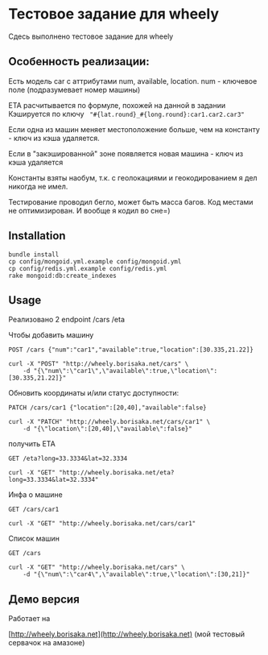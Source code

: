 # Тестовое задание для wheely
Сдесь выполнено тестовое задание для wheely


## Особенность реализации:
Есть модель car с аттрибутами num, available, location. num - ключевое поле (подразумевает номер машины)

ETA расчитывается по формуле, похожей на данной в задании
Кэшируется по ключу ``` "#{lat.round}_#{long.round}:car1.car2.car3"```

Если одна из машин меняет местоположение больше, чем на константу - ключ из кэша удаляется.

Если в "закэшированной" зоне появляется новая машина - ключ из кэша удаляется

Константы взяты наобум, т.к. с геолокациями и геокодированием я дел никогда не имел.

Тестирование проводил бегло, может быть масса багов. Код местами не оптимизирован. И вообще я кодил во сне=)

## Installation


```shell
bundle install
cp config/mongoid.yml.example config/mongoid.yml
cp config/redis.yml.example config/redis.yml
rake mongoid:db:create_indexes
```

## Usage
Реализовано 2 endpoint
/cars
/eta

Чтобы добавить машину
```
POST /cars {"num":"car1","available":true,"location":[30.335,21.22]}
```

```shell
curl -X "POST" "http://wheely.borisaka.net/cars" \
	-d "{\"num\":\"car1\",\"available\":true,\"location\":[30.335,21.22]}"
```

Обновить координаты и/или статус доступности:
```
PATCH /cars/car1 {"location":[20,40],"available":false}
```

```shell
curl -X "PATCH" "http://wheely.borisaka.net/cars/car1" \
	-d "{\"location\":[20,40],\"available\":false}"
```

получить ETA
```
GET /eta?long=33.3334&lat=32.3334
```

```shell
curl -X "GET" "http://wheely.borisaka.net/eta?long=33.3334&lat=32.3334"
```

Инфа о машине
```
GET /cars/car1
```

```shell
curl -X "GET" "http://wheely.borisaka.net/cars/car1"
```

Список машин
```
GET /cars
```

```shell
curl -X "GET" "http://wheely.borisaka.net/cars" \
	-d "{\"num\":\"car4\",\"available\":true,\"location\":[30,21]}"
```
## Демо версия

Работает на

[http://wheely.borisaka.net](http://wheely.borisaka.net)  (мой тестовый сервачок на амазоне)